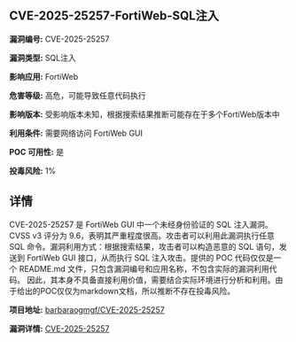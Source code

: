 ## CVE-2025-25257-FortiWeb-SQL注入

**漏洞编号:** CVE-2025-25257

**漏洞类型:** SQL注入

**影响应用:** FortiWeb

**危害等级:** 高危，可能导致任意代码执行

**影响版本:** 受影响版本未知，根据搜索结果推断可能存在于多个FortiWeb版本中

**利用条件:** 需要网络访问 FortiWeb GUI

**POC 可用性:** 是

**投毒风险:** 1%

## 详情

CVE-2025-25257 是 FortiWeb GUI 中一个未经身份验证的 SQL 注入漏洞。 CVSS v3 评分为 9.6，表明其严重程度很高。攻击者可以利用此漏洞执行任意 SQL 命令。漏洞利用方式：根据搜索结果，攻击者可以构造恶意的 SQL 语句，发送到 FortiWeb GUI 接口，从而执行 SQL 注入攻击。提供的 POC 代码仅仅是一个 README.md 文件，只包含漏洞编号和应用名称，不包含实际的漏洞利用代码。 因此，其本身不具备直接利用价值，需要结合实际环境进行分析和利用。由于给出的POC仅仅为markdown文档，所以推断不存在投毒风险。

**项目地址:** [barbaraogmgf/CVE-2025-25257](https://github.com/barbaraogmgf/CVE-2025-25257)

**漏洞详情:** [CVE-2025-25257](https://nvd.nist.gov/vuln/detail/CVE-2025-25257)
